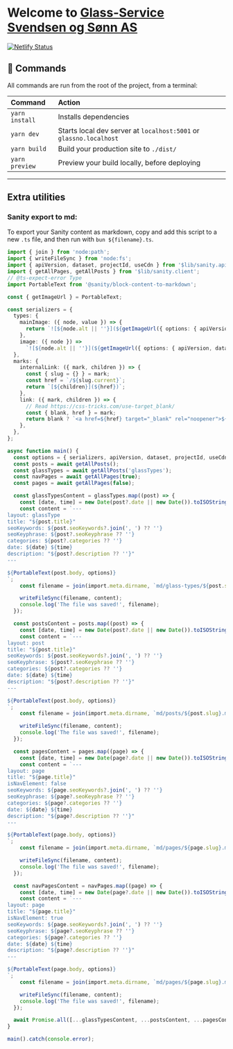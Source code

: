 # Welcome to [Glass-Service Svendsen og Sønn AS](https://glass.no)

[![Netlify Status](https://api.netlify.com/api/v1/badges/84694e8f-be52-4b56-ad4d-da2725251fa1/deploy-status)](https://app.netlify.com/sites/glassno/deploys)

## 🧞 Commands

All commands are run from the root of the project, from a terminal:

| Command        | Action                                                             |
| :------------- | :----------------------------------------------------------------- |
| `yarn install` | Installs dependencies                                              |
| `yarn dev`     | Starts local dev server at `localhost:5001` or `glassno.localhost` |
| `yarn build`   | Build your production site to `./dist/`                            |
| `yarn preview` | Preview your build locally, before deploying                       |


---

## Extra utilities

### Sanity export to md:

To export your Sanity content as markdown, copy and add this script to a new `.ts` file,
and then run with `bun ${filename}.ts`.

```ts
import { join } from 'node:path';
import { writeFileSync } from 'node:fs';
import { apiVersion, dataset, projectId, useCdn } from '$lib/sanity.api';
import { getAllPages, getAllPosts } from '$lib/sanity.client';
// @ts-expect-error Type
import PortableText from '@sanity/block-content-to-markdown';

const { getImageUrl } = PortableText;

const serializers = {
  types: {
    mainImage: ({ node, value }) => {
      return `![${node.alt || ''}](${getImageUrl({ options: { apiVersion, dataset, useCdn, projectId }, node })})`;
    },
    image: ({ node }) =>
      `![${node.alt || ''}](${getImageUrl({ options: { apiVersion, dataset, useCdn, projectId }, node })})`,
  },
  marks: {
    internalLink: ({ mark, children }) => {
      const { slug = {} } = mark;
      const href = `/${slug.current}`;
      return `[${children}](${href})`;
    },
    link: ({ mark, children }) => {
      // Read https://css-tricks.com/use-target_blank/
      const { blank, href } = mark;
      return blank ? `<a href=${href} target="_blank" rel="noopener">${children}</a>` : `[${children}](${href})`;
    },
  },
};

async function main() {
  const options = { serializers, apiVersion, dataset, projectId, useCdn };
  const posts = await getAllPosts();
  const glassTypes = await getAllPosts('glassTypes');
  const navPages = await getAllPages(true);
  const pages = await getAllPages(false);

  const glassTypesContent = glassTypes.map((post) => {
    const [date, time] = new Date(post?.date || new Date()).toISOString().split('T');
    const content = `---
layout: glassType
title: "${post.title}"
seoKeywords: ${post.seoKeywords?.join(', ') ?? ''}
seoKeyphrase: ${post?.seoKeyphrase ?? ''}
categories: ${post?.categories ?? ''}
date: ${date} ${time}
description: "${post?.description ?? ''}"
---

${PortableText(post.body, options)}
`;
    const filename = join(import.meta.dirname, `md/glass-types/${post.slug}.md`);

    writeFileSync(filename, content);
    console.log('The file was saved!', filename);
  });

  const postsContent = posts.map((post) => {
    const [date, time] = new Date(post?.date || new Date()).toISOString().split('T');
    const content = `---
layout: post
title: "${post.title}"
seoKeywords: ${post.seoKeywords?.join(', ') ?? ''}
seoKeyphrase: ${post?.seoKeyphrase ?? ''}
categories: ${post?.categories ?? ''}
date: ${date} ${time}
description: "${post?.description ?? ''}"
---

${PortableText(post.body, options)}
`;
    const filename = join(import.meta.dirname, `md/posts/${post.slug}.md`);

    writeFileSync(filename, content);
    console.log('The file was saved!', filename);
  });

  const pagesContent = pages.map((page) => {
    const [date, time] = new Date(page?.date || new Date()).toISOString().split('T');
    const content = `---
layout: page
title: "${page.title}"
isNavElement: false
seoKeywords: ${page.seoKeywords?.join(', ') ?? ''}
seoKeyphrase: ${page?.seoKeyphrase ?? ''}
categories: ${page?.categories ?? ''}
date: ${date} ${time}
description: "${page?.description ?? ''}"
---

${PortableText(page.body, options)}
`;
    const filename = join(import.meta.dirname, `md/pages/${page.slug}.md`);

    writeFileSync(filename, content);
    console.log('The file was saved!', filename);
  });

  const navPagesContent = navPages.map((page) => {
    const [date, time] = new Date(page?.date || new Date()).toISOString().split('T');
    const content = `---
layout: page
title: "${page.title}"
isNavElement: true
seoKeywords: ${page.seoKeywords?.join(', ') ?? ''}
seoKeyphrase: ${page?.seoKeyphrase ?? ''}
categories: ${page?.categories ?? ''}
date: ${date} ${time}
description: "${page?.description ?? ''}"
---

${PortableText(page.body, options)}
`;
    const filename = join(import.meta.dirname, `md/pages/${page.slug}.md`);

    writeFileSync(filename, content);
    console.log('The file was saved!', filename);
  });

  await Promise.all([...glassTypesContent, ...postsContent, ...pagesContent, ...navPagesContent]);
}

main().catch(console.error);

```

